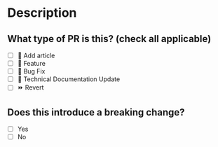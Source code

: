 # Description

<!--
  For Work In Progress Pull Requests, please use the Draft PR feature,
  see https://github.blog/2019-02-14-introducing-draft-pull-requests/ for further details.

  For a timely review/response, please avoid force-pushing additional
  commits if your PR already received reviews or comments.

  Before submitting a Pull Request, please ensure you've done the following:
  - 🚴 Make sure build is not broken: `npm run test`
  - 📖 Make sure that the the code is syntactically valid: `npm run test`
  - 👷‍♀️ Create small PRs. In most cases, this will be possible.
  - 📝 Use descriptive commit messages.
  - 📗 Update any related documentation and include any relevant screenshots, code, examples, etc.
-->

## What type of PR is this? (check all applicable)

-   [ ] 📖 Add article
-   [ ] 🍕 Feature
-   [ ] 🐛 Bug Fix
-   [ ] 📝 Technical Documentation Update
-   [ ] ⏩ Revert

## Does this introduce a breaking change?

-   [ ] Yes
-   [ ] No
